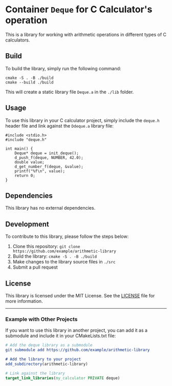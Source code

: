 # Container `Deque` for C Calculator's operation

This is a library for working with arithmetic operations in different types of C calculators.

## Build

To build the library, simply run the following command:

```
cmake -S . -B ./build
cmake --build ./build
```

This will create a static library file `Deque.a` in the `./lib` folder.

## Usage

To use this library in your C calculator project, simply include the `deque.h` header file and link against the `Ddeque.a` library file:

```
#include <stdio.h>
#include "deque.h"

int main() {
    Deque* deque = init_deque();
    d_push_f(deque, NUMBER, 42.0);
    double value;
    d_get_number_f(deque, &value);
    printf("%f\n", value);
    return 0;
}
```

## Dependencies

This library has no external dependencies.

## Development

To contribute to this library, please follow the steps below:

1. Clone this repository: `git clone https://github.com/example/arithmetic-library`
2. Build the library: `cmake -S . -B ./build`
3. Make changes to the library source files in `./src`
4. Submit a pull request

## License

This library is licensed under the MIT License. See the [LICENSE](LICENSE) file for more information. 

---

### Example with Other Projects

If you want to use this library in another project, you can add it as a submodule and include it in your CMakeLists.txt file:

```cmake
# Add the deque library as a submodule
git submodule add https://github.com/example/arithmetic-library

# Add the library to your project
add_subdirectory(arithmetic-library)

# Link against the library
target_link_libraries(my_calculator PRIVATE deque)
```